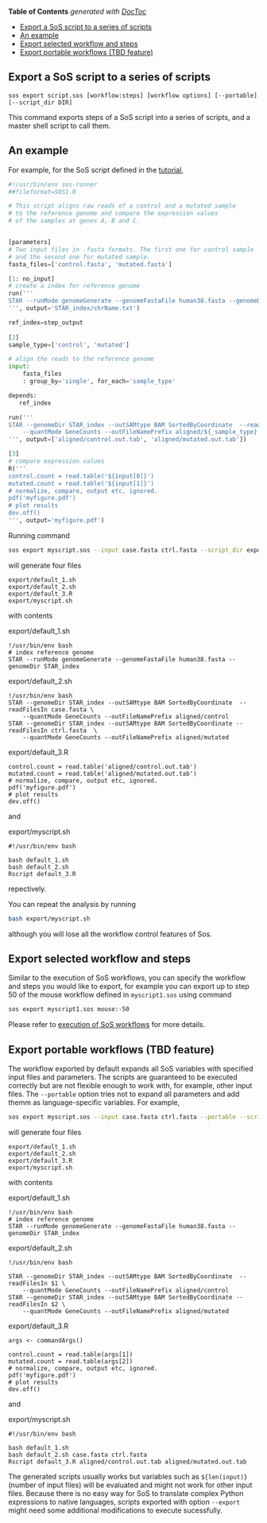 <!-- START doctoc generated TOC please keep comment here to allow auto update -->
<!-- DON'T EDIT THIS SECTION, INSTEAD RE-RUN doctoc TO UPDATE -->
**Table of Contents**  *generated with [DocToc](https://github.com/thlorenz/doctoc)*

- [Export a SoS script to a series of scripts](#export-a-sos-script-to-a-series-of-scripts)
- [An example](#an-example)
- [Export selected workflow and steps](#export-selected-workflow-and-steps)
- [Export portable workflows (TBD feature)](#export-portable-workflows-tbd-feature)

<!-- END doctoc generated TOC please keep comment here to allow auto update -->

## Export a SoS script to a series of scripts

```
sos export script.sos [workflow:steps] [workflow options] [--portable] [--script_dir DIR]
```

This command exports steps of a SoS script into a series of scripts, and a master shell script to call them. 

## An example 
For example, for the SoS script defined in the [tutorial](../README.md),

```python
#!/usr/bin/env sos-runner
##fileformat=SOS1.0

# This script aligns raw reads of a control and a mutated sample 
# to the reference genome and compare the expression values
# of the samples at genes A, B and C.


[parameters]
# Two input files in .fasta formats. The first one for control sample
# and the second one for mutated sample.
fasta_files=['control.fasta', 'mutated.fasta']

[1: no_input]
# create a index for reference genome
run('''
STAR --runMode genomeGenerate --genomeFastaFile human38.fasta --genomeDir STAR_index
''', output='STAR_index/chrName.txt')

ref_index=step_output
    
[2]
sample_type=['control', 'mutated']

# align the reads to the reference genome
input:
	fasta_files
	: group_by='single', for_each='sample_type'

depends:
   ref_index

run('''
STAR --genomeDir STAR_index --outSAMtype BAM SortedByCoordinate  --readFilesIn ${input[0]}  \
    --quantMode GeneCounts --outFileNamePrefix aligned/${_sample_type}
''', output=['aligned/control.out.tab', 'aligned/mutated.out.tab'])

[3]
# compare expression values
R('''
control.count = read.table('${input[0]}')
mutated.count = read.table('${input[1]}')
# normalize, compare, output etc, ignored.
pdf('myfigure.pdf')
# plot results
dev.off()
''', output='myfigure.pdf')
```

Running command

```bash
sos export myscript.sos --input case.fasta ctrl.fasta --script_dir export
```

will generate four files

```
export/default_1.sh
export/default_2.sh
export/default_3.R
export/myscript.sh
```
with contents

export/default_1.sh
```
!/usr/bin/env bash
# index reference genome
STAR --runMode genomeGenerate --genomeFastaFile human38.fasta --genomeDir STAR_index
```

export/default_2.sh
```
!/usr/bin/env bash
STAR --genomeDir STAR_index --outSAMtype BAM SortedByCoordinate  --readFilesIn case.fasta \
    --quantMode GeneCounts --outFileNamePrefix aligned/control
STAR --genomeDir STAR_index --outSAMtype BAM SortedByCoordinate --readFilesIn ctrl.fasta  \
    --quantMode GeneCounts --outFileNamePrefix aligned/mutated
```

export/default_3.R
```
control.count = read.table('aligned/control.out.tab')
mutated.count = read.table('aligned/mutated.out.tab')
# normalize, compare, output etc, ignored.
pdf('myfigure.pdf')
# plot results
dev.off()
```

and

export/myscript.sh
```
#!/usr/bin/env bash

bash default_1.sh
bash default_2.sh
Rscript default_3.R
```

repectively.

You can repeat the analysis by running

```bash
bash export/myscript.sh
```

although you will lose all the workflow control features of Sos.

## Export selected workflow and steps

Similar to the execution of SoS workflows, you can specify the workflow and steps you would like to export, for example you can export up to step 50 of the mouse workflow defined in ``myscript1.sos`` using command

```bash
sos export myscript1.sos mouse:-50
```

Please refer to [execution of SoS workflows](execution.md) for more details.

## Export portable workflows (TBD feature)

The workflow exported by default expands all SoS variables with specified input files and parameters. The scripts are guaranteed to be executed correctly but are not flexible enough to work with, for example, other input files. The `--portable` option tries not to expand all parameters and add themm as language-specific variables. For example, 

```bash
sos export myscript.sos --input case.fasta ctrl.fasta --portable --script_dir export
```

will generate four files

```
export/default_1.sh
export/default_2.sh
export/default_3.R
export/myscript.sh
```
with contents

export/default_1.sh
```
!/usr/bin/env bash
# index reference genome
STAR --runMode genomeGenerate --genomeFastaFile human38.fasta --genomeDir STAR_index
```

export/default_2.sh
```
!/usr/bin/env bash

STAR --genomeDir STAR_index --outSAMtype BAM SortedByCoordinate  --readFilesIn $1 \
    --quantMode GeneCounts --outFileNamePrefix aligned/control
STAR --genomeDir STAR_index --outSAMtype BAM SortedByCoordinate --readFilesIn $2 \
    --quantMode GeneCounts --outFileNamePrefix aligned/mutated
```

export/default_3.R
```
args <- commandArgs()

control.count = read.table(args[1])
mutated.count = read.table(args[2])
# normalize, compare, output etc, ignored.
pdf('myfigure.pdf')
# plot results
dev.off()
```

and

export/myscript.sh
```
#!/usr/bin/env bash

bash default_1.sh 
bash default_2.sh case.fasta ctrl.fasta
Rscript default_3.R aligned/control.out.tab aligned/mutated.out.tab
```

The generated scripts usually works but variables such as `${len(input)}` (number of input files) will be evaluated and might not work for other input files. Because there is no easy way for SoS to translate complex Python expressions to native languages, scripts exported with option `--export` might need some additional modifications to execute sucessfully. 
